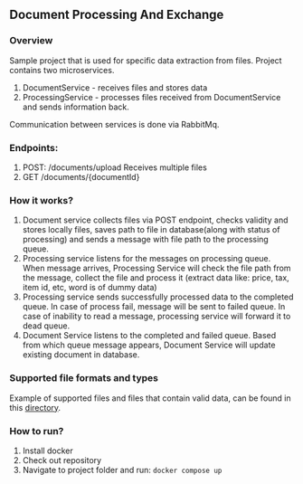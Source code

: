 ## Document Processing And Exchange

### Overview

Sample project that is used for specific data extraction from files.
Project contains two microservices.

1. DocumentService - receives files and stores data
2. ProcessingService - processes files received from DocumentService and sends information back.

Communication between services is done via RabbitMq.

### Endpoints:

1. POST: /documents/upload
Receives multiple files
2. GET /documents/{documentId}

### How it works?

1. Document service collects files via POST endpoint, checks validity and stores locally
files, saves path to file in database(along with status of processing) and sends a message with file path to the processing queue.
2. Processing service listens for the messages on processing queue. When message arrives,
Processing Service will check the file path from the message, collect the file and process it (extract data like: price, tax, item id, etc, word is of dummy data)
3. Processing service sends successfully processed data to the completed queue. In case of process fail, message will be sent to failed queue.
In case of inability to read a message, processing service will forward it to dead queue.
4. Document Service listens to the completed and failed queue. Based from which queue message appears, Document Service will update existing document in database.


### Supported file formats and types

Example of supported files and files that contain valid data, can be found in this [directory](https://github.com/Pekonije1/DocumentProcessingAndExchange/tree/main/ProcessingService/src/test/resources/files). 

### How to run?
1. Install docker
2. Check out repository
3. Navigate to project folder and run: `docker compose up`

